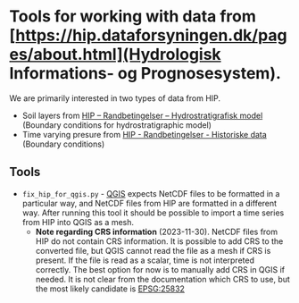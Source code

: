# Tools for working with data from [https://hip.dataforsyningen.dk/pages/about.html](Hydrologisk Informations- og Prognosesystem).

We are primarily interested in two types of data from HIP. 

 - Soil layers from [HIP – Randbetingelser – Hydrostratigrafisk model](https://www.geodata-info.dk/srv/eng/catalog.search#/metadata/9a4080f7-c6a0-4598-a36b-cabb33181442) (Boundary conditions for hydrostratigraphic model)
 - Time varying presure from [HIP - Randbetingelser - Historiske data](https://www.geodata-info.dk/srv/eng/catalog.search#/metadata/57bd1f18-97b5-4322-aa7d-6ae18d024c0c) (Boundary conditions)

## Tools
* `fix_hip_for_qgis.py` - [QGIS](https://qgis.org) expects NetCDF files to be formatted in a particular way, and NetCDF files from HIP are formatted in a different way. After running this tool it should be possible to import a time series from HIP into QGIS as a mesh.
  - **Note regarding CRS information** (2023-11-30). NetCDF files from HIP do not contain CRS information. It is possible to add CRS to the converted file, but QGIS cannot read the file as a mesh if CRS is present. If the file is read as a scalar, time is not interpreted correctly. The best option for now is to manually add CRS in QGIS if needed. It is not clear from the documentation which CRS to use, but the most likely candidate is [EPSG:25832](https://epsg.io/25832)
